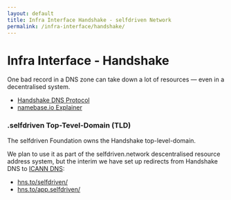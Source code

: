 ```yaml
---
layout: default
title: Infra Interface Handshake - selfdriven Network
permalink: /infra-interface/handshake/
---
```


# Infra Interface - Handshake

One bad record in a DNS zone can take down a lot of resources — even in a decentralised system.

- [Handshake DNS Protocol](https://handshake.org/)
- [namebase.io Explainer](https://www.namebase.io/blog/meet-handshake-decentralizing-dns-to-improve-the-security-of-the-internet/)

### .selfdriven Top-Tevel-Domain (TLD)

The selfdriven Foundation owns the Handshake top-level-domain.

We plan to use it as part of the selfdriven.network descentralised resource address system, but the interim we have set up redirects from Handshake DNS to [ICANN DNS](https://www.icann.org/resources/pages/dns-2022-09-13-en?utm_source=chatgpt.com):

- [hns.to/selfdriven/](https://hns.to/selfdriven/)
- [hns.to/app.selfdriven/](https://hns.to/app.selfdriven/)
